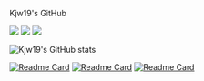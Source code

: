 Kjw19's GitHub

<a href="https://f98coding-practice.tistory.com/" target="_blank"><img src="https://img.shields.io/badge/티스토리-black?style=flat-square&logo=Tistory&logoColor=#000000"/></a>
<img src="https://img.shields.io/badge/Java-orange?style=flat-square&logo=Java&logoColor=#000000"/>
<img src="https://img.shields.io/badge/Spring Boot-green?style=flat-square&logo=Spring Boot&logoColor=white"/>

![Kjw19's GitHub stats](https://github-readme-stats.vercel.app/api?username=Kjw19)

[![Readme Card](https://github-readme-stats.vercel.app/api/pin/?username=anuraghazra&repo=github-readme-stats)](https://github.com/Kjw19/school)
[![Readme Card](https://github-readme-stats.vercel.app/api/pin/?username=anuraghazra&repo=github-readme-stats)](https://github.com/Kjw19/together)
[![Readme Card](https://github-readme-stats.vercel.app/api/pin/?username=anuraghazra&repo=github-readme-stats)](https://github.com/Kjw19/ProjectTeam4)
